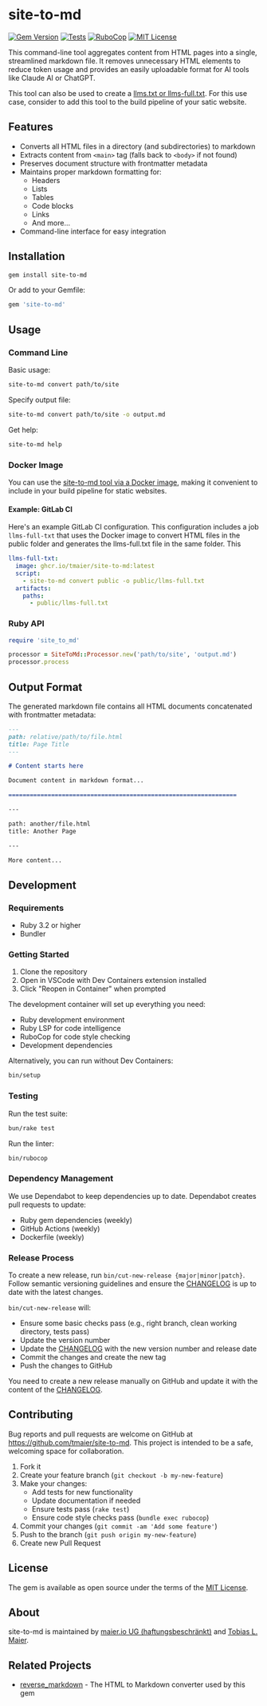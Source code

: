 # site-to-md

[![Gem Version](https://badge.fury.io/rb/site-to-md.svg)](https://badge.fury.io/rb/site-to-md)
[![Tests](https://github.com/tmaier/site-to-md/workflows/Tests/badge.svg)](https://github.com/tmaier/site-to-md/actions?query=workflow%3ATests)
[![RuboCop](https://github.com/tmaier/site-to-md/workflows/RuboCop/badge.svg)](https://github.com/tmaier/site-to-md/actions?query=workflow%3ARuboCop)
[![MIT License](https://img.shields.io/badge/license-MIT-blue.svg)](LICENSE.txt)

This command-line tool aggregates content from HTML pages into a single, streamlined markdown file.
It removes unnecessary HTML elements to reduce token usage and provides an easily uploadable format for AI tools like Claude AI or ChatGPT.

This tool can also be used to create a [llms.txt or llms-full.txt](https://llmstxt.org/).
For this use case, consider to add this tool to the build pipeline of your satic website.

## Features

- Converts all HTML files in a directory (and subdirectories) to markdown
- Extracts content from `<main>` tag (falls back to `<body>` if not found)
- Preserves document structure with frontmatter metadata
- Maintains proper markdown formatting for:
  - Headers
  - Lists
  - Tables
  - Code blocks
  - Links
  - And more...
- Command-line interface for easy integration

## Installation

```bash
gem install site-to-md
```

Or add to your Gemfile:

```ruby
gem 'site-to-md'
```

## Usage

### Command Line

Basic usage:

```bash
site-to-md convert path/to/site
```

Specify output file:

```bash
site-to-md convert path/to/site -o output.md
```

Get help:

```bash
site-to-md help
```

### Docker Image

You can use the [site-to-md tool via a Docker image](https://github.com/tmaier/site-to-md/pkgs/container/site-to-md), making it convenient to include in your build pipeline for static websites.

#### Example: GitLab CI

Here's an example GitLab CI configuration.
This configuration includes a job `llms-full-txt` that uses the Docker image to convert HTML files in the public folder and generates the llms-full.txt file in the same folder. This

```yaml
llms-full-txt:
  image: ghcr.io/tmaier/site-to-md:latest
  script:
    - site-to-md convert public -o public/llms-full.txt
  artifacts:
    paths:
      - public/llms-full.txt
```

### Ruby API

```ruby
require 'site_to_md'

processor = SiteToMd::Processor.new('path/to/site', 'output.md')
processor.process
```

## Output Format

The generated markdown file contains all HTML documents concatenated with frontmatter metadata:

```markdown
---
path: relative/path/to/file.html
title: Page Title
---

# Content starts here

Document content in markdown format...

================================================================

---

path: another/file.html
title: Another Page

---

More content...
```

## Development

### Requirements

- Ruby 3.2 or higher
- Bundler

### Getting Started

1. Clone the repository
2. Open in VSCode with Dev Containers extension installed
3. Click "Reopen in Container" when prompted

The development container will set up everything you need:

- Ruby development environment
- Ruby LSP for code intelligence
- RuboCop for code style checking
- Development dependencies

Alternatively, you can run without Dev Containers:

```bash
bin/setup
```

### Testing

Run the test suite:

```bash
bun/rake test
```

Run the linter:

```bash
bin/rubocop
```

### Dependency Management

We use Dependabot to keep dependencies up to date.
Dependabot creates pull requests to update:

- Ruby gem dependencies (weekly)
- GitHub Actions (weekly)
- Dockerfile (weekly)

### Release Process

To create a new release, run `bin/cut-new-release {major|minor|patch}`.
Follow semantic versioning guidelines and ensure the [CHANGELOG](CHANGELOG.md) is up to date with the latest changes.

`bin/cut-new-release` will:

- Ensure some basic checks pass (e.g., right branch, clean working directory, tests pass)
- Update the version number
- Update the [CHANGELOG](CHANGELOG.md) with the new version number and release date
- Commit the changes and create the new tag
- Push the changes to GitHub

You need to create a new release manually on GitHub and update it with the content of the [CHANGELOG](CHANGELOG.md).

## Contributing

Bug reports and pull requests are welcome on GitHub at <https://github.com/tmaier/site-to-md>.
This project is intended to be a safe, welcoming space for collaboration.

1. Fork it
2. Create your feature branch (`git checkout -b my-new-feature`)
3. Make your changes:
   - Add tests for new functionality
   - Update documentation if needed
   - Ensure tests pass (`rake test`)
   - Ensure code style checks pass (`bundle exec rubocop`)
4. Commit your changes (`git commit -am 'Add some feature'`)
5. Push to the branch (`git push origin my-new-feature`)
6. Create new Pull Request

## License

The gem is available as open source under the terms of the [MIT License](LICENSE).

## About

site-to-md is maintained by [maier.io UG (haftungsbeschränkt)](https://maier.io) and [Tobias L. Maier](https://tobiasmaier.info).

## Related Projects

- [reverse_markdown](https://github.com/xijo/reverse_markdown) - The HTML to Markdown converter used by this gem
